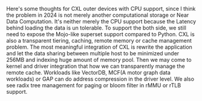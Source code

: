 Here's some thoughts for CXL outer devices with CPU support, since I think the problem in 2024 is not merely another computational storage or Near Data Computation. It's neither merely the CPU support because the Latency behind loading the data is un tolerable. To support the both side, we still need to expose the Mojo-like superset support compared to Python. CXL is also a transparent tiering, caching, remote memory or cache management problem. The most meaningful integration of CXL is rewrite the application and let the data sharing between multiple host to be minimized under 256MB and indexing huge amount of memory pool. Then we may come to kernel and driver integration that how we can transparently manage the remote cache. Workloads like VectorDB, MCF(A motor graph data workloads) or GAP can do address compression in the driver level. We also see radix tree management for paging or bloom filter in rMMU or rTLB support.